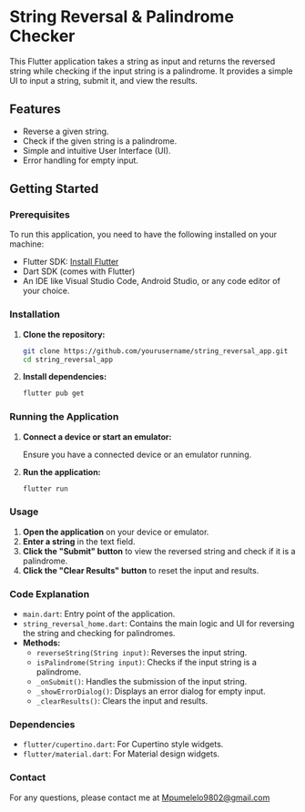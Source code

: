 # String Reversal & Palindrome Checker

This Flutter application takes a string as input and returns the reversed string while checking if the input string is a palindrome. It provides a simple UI to input a string, submit it, and view the results.

## Features

- Reverse a given string.
- Check if the given string is a palindrome.
- Simple and intuitive User Interface (UI).
- Error handling for empty input.

## Getting Started

### Prerequisites

To run this application, you need to have the following installed on your machine:

- Flutter SDK: [Install Flutter](https://flutter.dev/docs/get-started/install)
- Dart SDK (comes with Flutter)
- An IDE like Visual Studio Code, Android Studio, or any code editor of your choice.

### Installation

1. **Clone the repository:**

    ```bash
    git clone https://github.com/yourusername/string_reversal_app.git
    cd string_reversal_app
    ```

2. **Install dependencies:**

    ```bash
    flutter pub get
    ```

### Running the Application

1. **Connect a device or start an emulator:**

    Ensure you have a connected device or an emulator running.

2. **Run the application:**

    ```bash
    flutter run
    ```

### Usage

1. **Open the application** on your device or emulator.
2. **Enter a string** in the text field.
3. **Click the "Submit" button** to view the reversed string and check if it is a palindrome.
4. **Click the "Clear Results" button** to reset the input and results.

### Code Explanation

- `main.dart`: Entry point of the application.
- `string_reversal_home.dart`: Contains the main logic and UI for reversing the string and checking for palindromes.
- **Methods:**
  - `reverseString(String input)`: Reverses the input string.
  - `isPalindrome(String input)`: Checks if the input string is a palindrome.
  - `_onSubmit()`: Handles the submission of the input string.
  - `_showErrorDialog()`: Displays an error dialog for empty input.
  - `_clearResults()`: Clears the input and results.

### Dependencies

- `flutter/cupertino.dart`: For Cupertino style widgets.
- `flutter/material.dart`: For Material design widgets.

### Contact

For any questions, please contact me at Mpumelelo9802@gmail.com
